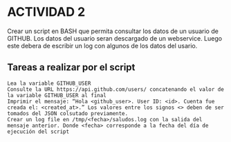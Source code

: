 # ACTIVIDAD 2

Crear un script en BASH que permita consultar los datos de un usuario de GITHUB. Los datos del usuario seran descargado de un webservice. Luego este debera de escribir un log con algunos de los datos del usario.

## Tareas a realizar por el script

    Lea la variable GITHUB_USER
    Consulte la URL https://api.github.com/users/ concatenando el valor de la variable GITHUB_USER al final
    Imprimir el mensaje: “Hola <github_user>. User ID: <id>. Cuenta fue creada el: <created_at>.” Los valores entre los signos <> deben de ser tomados del JSON colsutado previamente.
    Crear un log file en /tmp/<fecha>/saludos.log con la salida del mensaje anterior. Donde <fecha> corresponde a la fecha del día de ejecución del script
